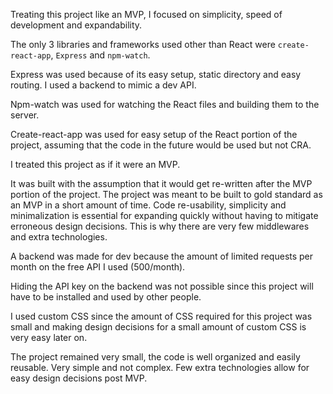 Treating this project like an MVP, I focused on simplicity, speed of development and expandability.

The only 3 libraries and frameworks used other than React were `create-react-app`, `Express` and `npm-watch`.

Express was used because of its easy setup, static directory and easy routing.
I used a backend to mimic a dev API.

Npm-watch was used for watching the React files and building them to the server.

Create-react-app was used for easy setup of the React portion of the project, assuming that the code in the future would be used but not CRA.

I treated this project as if it were an MVP.

It was built with the assumption that it would get re-written after the MVP portion of the project.
The project was meant to be built to gold standard as an MVP in a short amount of time.
Code re-usability, simplicity and minimalization is essential for expanding quickly without having to mitigate erroneous design decisions.
This is why there are very few middlewares and extra technologies.

A backend was made for dev because the amount of limited requests per month on the free API I used (500/month).

Hiding the API key on the backend was not possible since this project will have to be installed and used by other people.

I used custom CSS since the amount of CSS required for this project was small and making design decisions for a small amount of custom CSS is very easy later on.

The project remained very small, the code is well organized and easily reusable. Very simple and not complex.
Few extra technologies allow for easy design decisions post MVP.
